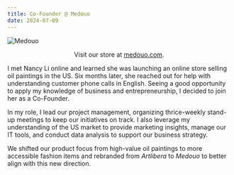 ```yaml
---
title: Co-Founder @ Medouo
date: 2024-07-09
---
```


<!-- cSpell:word Medouo -->

![Medouo](https://medouo.com/cdn/shop/files/medouo-logo.png?width=280)

<center>
Visit our store at <a href="https://medouo.com">medouo.com</a>.
</center>

I met Nancy Li online and learned she was launching an online store selling oil
paintings in the US. Six months later, she reached out for help with
understanding customer phone calls in English. Seeing a good opportunity to
apply my knowledge of business and entrepreneurship, I decided to join her as a
Co-Founder.

In my role, I lead our project management, organizing thrice-weekly stand-up
meetings to keep our initiatives on track. I also leverage my understanding of
the US market to provide marketing insights, manage our IT tools, and conduct
data analysis to support our business strategy.

We shifted our product focus from high-value oil paintings to more accessible
fashion items and rebranded from _Artlibera_ to _Medouo_ to better align with
this new direction.
